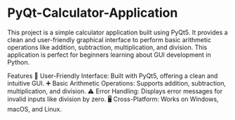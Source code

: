 # PyQt-Calculator-Application

This project is a simple calculator application built using PyQt5. It provides a clean and user-friendly graphical interface to perform basic arithmetic operations like addition, subtraction, multiplication, and division. This application is perfect for beginners learning about GUI development in Python.

Features
🎨 User-Friendly Interface: Built with PyQt5, offering a clean and intuitive GUI.
➕ Basic Arithmetic Operations: Supports addition, subtraction, multiplication, and division.
⚠️ Error Handling: Displays error messages for invalid inputs like division by zero.
🖥️ Cross-Platform: Works on Windows, macOS, and Linux.
